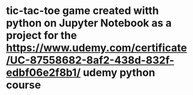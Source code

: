 # tic-tac-toe game created witth python on Jupyter Notebook as a project for the https://www.udemy.com/certificate/UC-87558682-8af2-438d-832f-edbf06e2f8b1/ udemy python course
